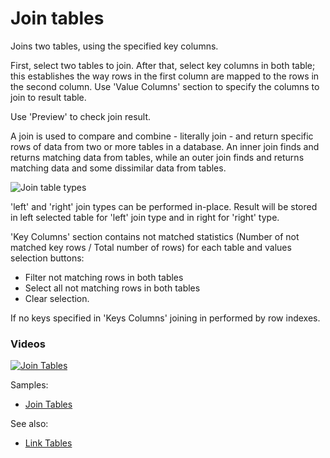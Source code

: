 <!-- TITLE: Join tables -->
<!-- SUBTITLE: -->

# Join tables

Joins two tables, using the specified key columns.

First, select two tables to join. After that, select key columns in both table; this establishes the way rows in the
first column are mapped to the rows in the second column. Use 'Value Columns' section to specify the columns to join to
result table.

Use 'Preview' to check join result.

A join is used to compare and combine - literally join - and return specific rows of data from two or more tables in a
database. An inner join finds and returns matching data from tables, while an outer join finds and returns matching data
and some dissimilar data from tables.

![Join table types](../uploads/dialogs/join-tables-types.png "Join table types")

'left' and 'right' join types can be performed in-place. Result will be stored in left selected table for
'left' join type and in right for 'right' type.

'Key Columns' section contains not matched statistics (Number of not matched key rows / Total number of rows)
for each table and values selection buttons:

- Filter not matching rows in both tables
- Select all not matching rows in both tables
- Clear selection.

If no keys specified in 'Keys Columns' joining in performed by row indexes.

### Videos

[![Join Tables](../uploads/youtube/join_tables.png "Open on Youtube")](https://www.youtube.com/watch?v=dlbK2Zo-eng)

Samples:

* [Join Tables](https://public.datagrok.ai/js/samples/data-frame/join-tables)

See also:

* [Link Tables](../explore/link-tables.md) 